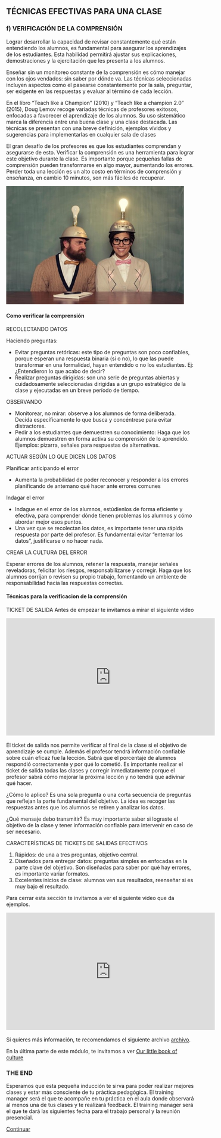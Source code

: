 
## TÉCNICAS EFECTIVAS PARA UNA CLASE

### f) VERIFICACIÓN DE LA COMPRENSIÓN

Lograr desarrollar la capacidad de revisar constantemente qué están entendiendo los alumnos, es fundamental para asegurar los aprendizajes de los estudiantes. Esta habilidad permitirá ajustar sus explicaciones, demostraciones y la ejercitación que les presenta a los alumnos.

Enseñar sin un monitoreo constante de la comprensión es cómo manejar con los ojos vendados: sin saber por dónde va. Las técnicas seleccionadas incluyen aspectos como el pasearse constantemente por la sala, preguntar, ser exigente en las respuestas y evaluar al término de cada lección. 

En el libro “Teach like a Champion” (2010) y “Teach like a champion 2.0” (2015), Doug Lemov recoge variadas técnicas de profesores exitosos, enfocadas a favorecer el aprendizaje de los alumnos. Su uso sistemático marca la diferencia entre una buena clase y una clase destacada. Las técnicas se presentan con una breve definición, ejemplos vívidos y sugerencias para implementarlas en cualquier sala de clases

El gran desafío de los profesores es que los estudiantes comprendan y asegurarse de esto. Verificar la comprensión es una herramienta para lograr este objetivo durante la clase. Es importante porque pequeñas fallas de comprensión pueden transformarse en algo mayor, aumentando los errores.   Perder toda una lección es un alto costo en términos de comprensión y enseñanza, en cambio 10 minutos, son más fáciles de recuperar.

![Ejemplo etiqueta](08.jpg)

#### Como verificar la comprensión

RECOLECTANDO DATOS

Haciendo preguntas:

- Evitar preguntas retóricas: este tipo de preguntas son poco confiables, porque esperan una respuesta binaria (sí o no), lo que las puede transformar en una formalidad, hayan entendido o no los estudiantes.  Ej: ¿Entendieron lo que acabo de decir?
- Realizar preguntas dirigidas: son una serie de preguntas abiertas y cuidadosamente seleccionadas dirigidas a un grupo estratégico de la clase y ejecutadas en un breve período de tiempo.

OBSERVANDO

- Monitorear, no mirar: observe a los alumnos de forma deliberada. Decida específicamente lo que busca y concéntrese para evitar distractores.  
- Pedir a los estudiantes que demuestren su conocimiento: Haga que los alumnos demuestren en forma activa su comprensión de lo aprendido. Ejemplos: pizarra, señales para respuestas de alternativas. 

ACTUAR SEGÚN LO QUE DICEN LOS DATOS

Planificar anticipando el error

- Aumenta la probabilidad de poder reconocer y responder a los errores planificando de antemano qué hacer ante errores comunes

Indagar el error

- Indague en el error de los alumnos, estúdienlos de forma eficiente y efectiva, para comprender dónde tienen problemas los alumnos y cómo abordar mejor esos puntos. 
- Una vez que se recolectan los datos, es importante tener una rápida respuesta por parte del profesor. Es fundamental evitar “enterrar los datos”, justificarse o no hacer nada. 

CREAR LA CULTURA DEL ERROR

Esperar errores de los alumnos, retener la respuesta, manejar señales reveladoras, felicitar los riesgos, responsabilizarse y corregir. Haga que los alumnos corrijan o revisen su propio trabajo, fomentando un ambiente de responsabilidad hacia las respuestas correctas.

#### Técnicas para la verificacion de la comprensión

TICKET DE SALIDA
Antes de empezar te invitamos a mirar el siguiente video

<iframe width="560" height="315" src="https://www.youtube.com/embed/PWUxFSXEsC8" frameborder="0" allowfullscreen></iframe>

El ticket de salida nos permite verificar al final de la clase si el objetivo de aprendizaje se cumple. Además el profesor tendrá información confiable sobre cuán eficaz fue la lección. Sabrá que el porcentaje de alumnos respondió correctamente y por qué lo cometió. 
Es importante realizar el ticket de salida todas las clases y corregir inmediatamente porque el profesor sabrá cómo mejorar la próxima lección y no tendrá que adivinar qué hacer.

¿Cómo lo aplico? Es una sola pregunta o una corta secuencia de preguntas que reflejan la parte fundamental del objetivo. La idea es recoger las respuestas antes que los alumnos se retiren y analizar los datos. 

¿Qué mensaje debo transmitir? Es muy importante saber si lograste el objetivo de la clase y tener información confiable para intervenir en caso de ser necesario.

CARACTERÍSTICAS DE TICKETS DE SALIDAS EFECTIVOS

1. Rápidos: de una a tres preguntas, objetivo central.
2. Diseñados para entregar datos: preguntas simples en enfocadas en la parte clave del objetivo. Son diseñadas para saber por qué hay errores, es importante variar formatos.    
3. Excelentes inicios de clase: alumnos ven sus resultados, reenseñar si es muy bajo el resultado.

Para cerrar esta sección te invitamos a ver el siguiente video que da ejemplos.

<iframe width="560" height="315" src="https://www.youtube.com/embed/cUt2mHEiVn8" frameborder="0" allowfullscreen></iframe>

Si quieres más información, te recomendamos el siguiente archivo <a href="http://www.astoreca.cl/wp-content/uploads/2016/12/manuales/Monitoreo-de-la-comprension.pdf" target="_blank">archivo</a>.


En la última parte de este módulo, te invitamos a ver <a href="https://drive.google.com/file/d/0B7VP2ZeGY3KDclc5SDU5VGk0TVE/view" target="_blank">Our little book of culture</a>

### THE END

Esperamos que esta pequeña inducción te sirva para poder realizar mejores clases y estar más consciente de tu práctica pedagógica. 
El training manager será el que te acompañe en tu práctica en el aula donde observará al menos una de tus clases y te realizará feedback. 
El training manager será el que te dará las siguientes fecha para el trabajo personal y la reunión presencial. 

[Continuar](../05-tecnico/unica.md)
